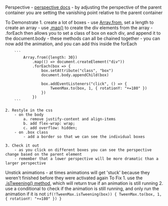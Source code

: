 Perspective
    - [perspective docs](https://developer.mozilla.org/en-US/docs/Web/CSS/perspective)
    - by adjusting the perspective of the parent container you are setting the vanishing point relative to the parent container

To Demonstrate
    1. create a lot of boxes
        - use [Array.from](https://developer.mozilla.org/en-US/docs/Web/JavaScript/Reference/Global_Objects/Array/from), set a length to create an array
        - use [.map()](https://developer.mozilla.org/en-US/docs/Web/JavaScript/Reference/Global_Objects/Array/map) to create the div elements from the array
        - .forEach then allows you to set a class of box on each div, and append it to the document.body
        - these methods can all be chained together
        - you can now add the animation, and you can add this inside the forEach

        ```
            Array.from({length: 30})
                .map(() => document.createElement("div"))
                .forEach(box => {
                    box.setAttribute("class", "box")
                    document.body.appendChild(box)

                    box.addEventListeners("click", () => {
                        TweenMax.to(box, 1, { rotationY: "+=180" })
                    })
                })
        ```

    2. Restyle in the css 
        - on the body 
            a. remove justify-content and align-items
            b. add flex-wrap: wrap;
            c. add overflow: hidden;
        - on .box class
            - add a border so that we can see the individual boxes
        
    3. Check it out
        - as you click on different boxes you can see the perspective change based on the parent element
        - remember that a lower perspective will be more dramatic than a larger perspective

Unstick animations
    - at times animations will get 'stuck' because they weren't finished before they were activated again
    To Fix
        1. use the [.isTweening() method](https://greensock.com/docs/v2/TweenMax/static.isTweening()), which will return true if an animation is still running
        2. use a conditional to check if the animation is still running, and only run the animation if it is not
        ```
        if(!TweenMax.isTweening(box)) {
            TweenMax.to(box, 1, { rotationY: "+=180" })
        }
        ```